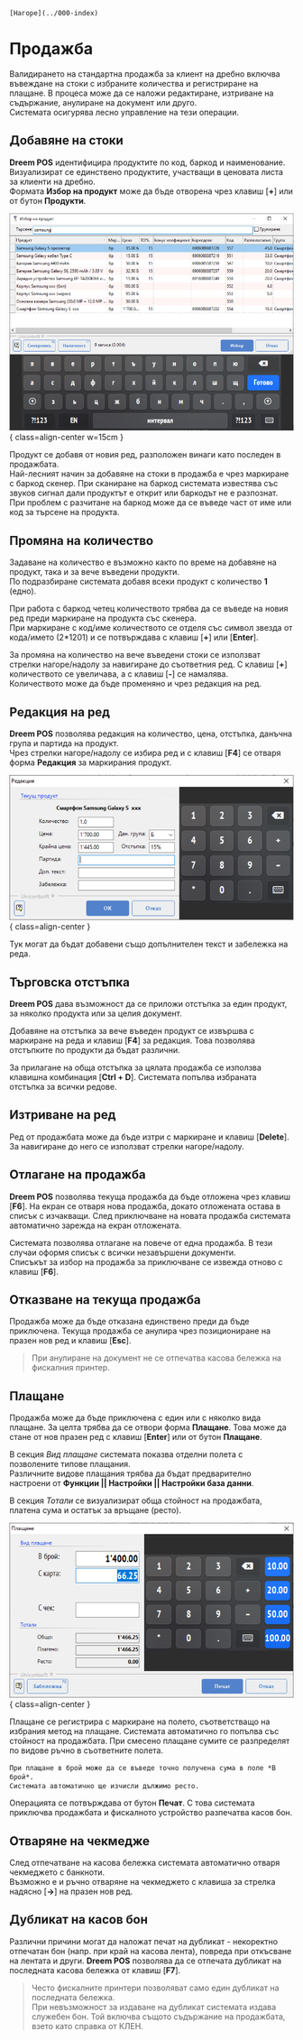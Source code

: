 ```{only} html
[Нагоре](../000-index)
```

# **Продажба**

Валидирането на стандартна продажба за клиент на дребно включва въвеждане на стоки с избраните количества и регистриране на плащане. В процеса може да се наложи редактиране, изтриване на съдържание, анулиране на документ или друго.  
Системата осигурява лесно управление на тези операции.  

## **Добавяне на стоки**

**Dreem POS** идентифицира продуктите по код, баркод и наименование. Визуализират се единствено продуктите, участващи в ценовата листа за клиенти на дребно.   
Формата **Избор на продукт** може да бъде отворена чрез клавиш [**+**] или от бутон **Продукти**.  

![](902-pos-sales-doc1.png){ class=align-center w=15cm }

Продукт се добавя от новия ред, разположен винаги като последен в продажбата.   
Най-лесният начин за добавяне на стоки в продажба е чрез маркиране с баркод скенер. При сканиране на баркод системата известява със звуков сигнал дали продуктът е открит или баркодът не е разпознат. При проблем с разчитане на баркод може да се въведе част от име или код за търсене на продукта.   

## **Промяна на количество**

Задаване на количество е възможно както по време на добавяне на продукт, така и за вече въведени продукти.  
По подразбиране системата добавя всеки продукт с количество **1** (едно).  

При работа с баркод четец количеството трябва да се въведе на новия ред преди маркиране на продукта със скенера.   
При маркиране с код/име количеството се отделя със символ звезда от кода/името (2*1201) и се потвърждава с клавиш [**+**] или [**Enter**]. 

За промяна на количество на вече въведени стоки се използват стрелки нагоре/надолу за навигиране до съответния ред. С клавиш [**+**] количеството се увеличава, а с клавиш [**-**] се намалява.  
Количеството може да бъде променяно и чрез редакция на ред.  

## **Редакция на ред**

**Dreem POS** позволява редакция на количество, цена, отстъпка, данъчна група и партида на продукт.  
Чрез стрелки нагоре/надолу се избира ред и с клавиш [**F4**] се отваря форма **Редакция** за маркирания продукт.   

![](902-pos-sales-doc2.png){ class=align-center }

Тук могат да бъдат добавени също допълнителен текст и забележка на реда. 

## **Търговска отстъпка**

**Dreem POS** дава възможност да се приложи отстъпка за един продукт, за няколко продукта или за целия документ.  

Добавяне на отстъпка за вече въведен продукт се извършва с маркиране на реда и клавиш [**F4**] за редакция. Това позволява отстъпките по продукти да бъдат различни.  

За прилагане на обща отстъпка за цялата продажба се използва клавишна комбинация [**Ctrl + D**]. Системата попълва избраната отстъпка за всички редове.   

## **Изтриване на ред**

Ред от продажбата може да бъде изтри с маркиране и клавиш [**Delete**]. За навигиране до него се използват стрелки нагоре/надолу.

## **Отлагане на продажба**

**Dreem POS** позволява текуща продажба да бъде отложена чрез клавиш [**F6**]. На екран се отваря нова продажба, докато отложената остава в списък с изчакващи. След приключване на новата продажба системата автоматично зарежда на екран отложената.  

Системата позволява отлагане на повече от една продажба. В тези случаи оформя списък с всички незавършени документи.  
Списъкът за избор на продажба за приключване се извежда отново с клавиш [**F6**].     

## **Отказване на текуща продажба**

Продажба може да бъде отказана единствено преди да бъде приключена. Текуща продажба се анулира чрез позициониране на празен нов ред и клавиш [**Esc**].  

> При анулиране на документ не се отпечатва касова бележка на фискалния принтер.

## **Плащане**

Продажба може да бъде приключена с един или с няколко вида плащане. За целта трябва да се отвори форма **Плащане**. Това може да стане от нов празен ред с клавиш [**Enter**] или от бутон **Плащане**.  

В секция *Вид плащане* системата показва отделни полета с позволените типове плащания.  
Различните видове плащания трябва да бъдат предварително настроени от **Функции || Настройки || Настройки база данни**.  

В секция *Тотали* се визуализират обща стойност на продажбата, платена сума и остатък за връщане (ресто).  

![](902-pos-sales-doc3.png){ class=align-center }

Плащане се регистрира с маркиране на полето, съответстващо на избрания метод на плащане. Системата автоматично го попълва със стойност на продажбата. При смесено плащане сумите се разпределят по видове ръчно в съответните полета.  

```{tip}
При плащане в брой може да се въведе точно получена сума в поле *В брой*.  
Системата автоматично ще изчисли дължимо ресто.  
```

Операцията се потвърждава от бутон **Печат**. С това системата приключва продажбата и фискалното устройство разпечатва касов бон. 

## **Отваряне на чекмедже**

След отпечатване на касова бележка системата автоматично отваря чекмеджето с банкноти.  
Възможно е и ръчно отваряне на чекмеджето с клавиша за стрелка надясно [**->**] на празен нов ред.

## **Дубликат на касов бон**

Различни причини могат да наложат печат на дубликат - некоректно отпечатан бон (напр. при край на касова лента), повреда при откъсване на лентата и други. **Dreem POS** позволява да се отпечата дубликат на последната касова бележка от клавиш [**F7**].

> Често фискалните принтери позволяват само един дубликат на последната бележка.  
При невъзможност за издаване на дубликат системата издава служебен бон. Той включва същото съдържание на продажбата, взето като справка от КЛЕН.
